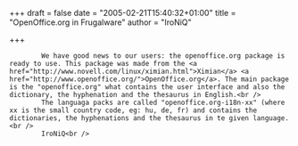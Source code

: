 
+++
draft = false
date = "2005-02-21T15:40:32+01:00"
title = "OpenOffice.org in Frugalware"
author = "IroNiQ"

+++

            We have good news to our users: the openoffice.org package is ready to use. This package was made from the <a href="http://www.novell.com/linux/ximian.html">Ximian</a> <a href="http://www.openoffice.org/">OpenOffice.org</a>. The main package is the "openoffice.org" what contains the user interface and also the dictionary, the hyphenation and the thesaurus in English.<br />
            The languaga packs are called "openoffice.org-i18n-xx" (where xx is the small country code, eg: hu, de, fr) and contains the dictionaries, the hyphenations and the thesaurus in te given language.<br />
            IroNiQ<br />
            
        